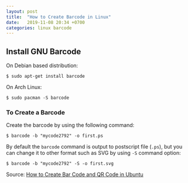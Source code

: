 ```yaml
---
layout:	post
title:	"How to Create Barcode in Linux"
date:	2019-11-08 20:34 +0700
categories: linux barcode
---
```

## Install GNU Barcode

On Debian based distribution:

```
$ sudo apt-get install barcode
```

On Arch Linux:

```
$ sudo pacman -S barcode
```

### To Create a Barcode

Create the barcode by using the following command:

```
$ barcode -b "mycode2792" -o first.ps
```

By default the `barcode` command is output to postscript file (`.ps`), but you can change it to other format such as SVG by using `-S` command option:

```
$ barcode -b "mycode2792" -S -o first.svg
```

Source: [How to Create Bar Code and QR Code in Ubuntu](https://www.linuxhelp.com/how-to-create-bar-code-and-qr-code-in-ubuntu)

